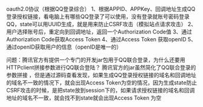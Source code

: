 oauth2.0协议（根据QQ登录综合）
1、根据APPID、APPKey、回调地址生成QQ登录授权链接，看电脑上有哪些QQ登录了可以使用，没有登录就账号密码登录QQ，state可以用UUID生成，就是用来防止CSRF攻击（模拟站点请求攻击）
2、用户选择账号后，重定向到回调地址，返回一个Authorization Code值
3、通过Authorization Code获取Access Token
4、通过Access Token 获取openID
5、通过openID获取用户的信息（openID是唯一的）

问题：腾讯官方有提供一个专门的开发jar包用于QQ联合登录，为什么还要用HTTPclient拼接参数进行QQ联合登陆？
     腾讯官方的jar虽然简化了QQ联合登录的参数拼接 ，但是通过源码查看发现，如果生成QQ登录授权链接的域名和回调地址的域名不一致的情况下，就会出现Access Token为空的情况，因为生成state防止CSRF攻击的时候，是把state放到session下的，如果请求授权链接的域名和回调地址的域名不一致，就会找不到state就会出现Access Token 为空